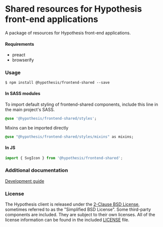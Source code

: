 # Shared resources for Hypothesis front-end applications

A package of resources for Hypothesis front-end applications.

#### Requirements

- preact
- browserify

### Usage

```
$ npm install @hypothesis/frontend-shared --save
```

#### In SASS modules

To import default styling of frontend-shared components, include this line in the main project's SASS.

```sass
@use '@hypothesis/frontend-shared/styles';
```

Mixins can be imported directly

```sass
@use "@hypothesis/frontend-shared/styles/mixins" as mixins;
```

#### In JS

```js
import { SvgIcon } from '@hypothesis/frontend-shared';
```

### Additional documentation

[Development guide](docs/developing.md)

### License

The Hypothesis client is released under the [2-Clause BSD License][bsd2c],
sometimes referred to as the "Simplified BSD License". Some third-party
components are included. They are subject to their own licenses. All of the
license information can be found in the included [LICENSE][license] file.

[bsd2c]: http://www.opensource.org/licenses/BSD-2-Clause
[license]: https://github.com/hypothesis/client/blob/master/LICENSE
